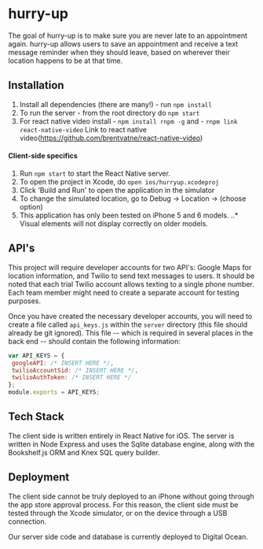 # hurry-up

The goal of hurry-up is to make sure you are never late to an appointment again. hurry-up allows users to save an appointment and receive a text message reminder when they should leave, based on wherever their location happens to be at that time.

## Installation

1. Install all dependencies (there are many!) - run `npm install`
2. To run the server - from the root directory do `npm start`
3. For react native video install - `npm install rnpm -g` and - `rnpm link react-native-video`
 Link to react native video(https://github.com/brentvatne/react-native-video)

#### Client-side specifics

1. Run `npm start` to start the React Native server.
2. To open the project in Xcode, do `open ios/hurryup.xcodeproj`
3. Click 'Build and Run' to open the application in the simulator
4. To change the simulated location, go to Debug -> Location -> (choose option)
5. This application has only been tested on iPhone 5 and 6 models. 
..* Visual elements will not display correctly on older models.

## API's

This project will require developer accounts for two API's: Google Maps for location information, and Twilio to send text messages to users. It should be noted that each trial Twilio account allows texting to a single phone number. Each team member might need to create a separate account for testing purposes.

Once you have created the necessary developer accounts, you will need to create a file called `api_keys.js` within the `server` directory (this file should already be git ignored). This file -- which is required in several places in the back end -- should contain the following information:

```javascript
var API_KEYS = {
 googleAPI: /* INSERT HERE */,
 twilioAccountSid: /* INSERT HERE */,
 twilioAuthToken: /* INSERT HERE */
};
module.exports = API_KEYS;
```

## Tech Stack

The client side is written entirely in React Native for iOS. The server is written in Node Express and uses the Sqlite database engine, along with the Bookshelf.js ORM and Knex SQL query builder.

## Deployment

The client side cannot be truly deployed to an iPhone without going through the app store approval process. For this reason, the client side must be tested through the Xcode simulator, or on the device through a USB connection.

Our server side code and database is currently deployed to Digital Ocean.
